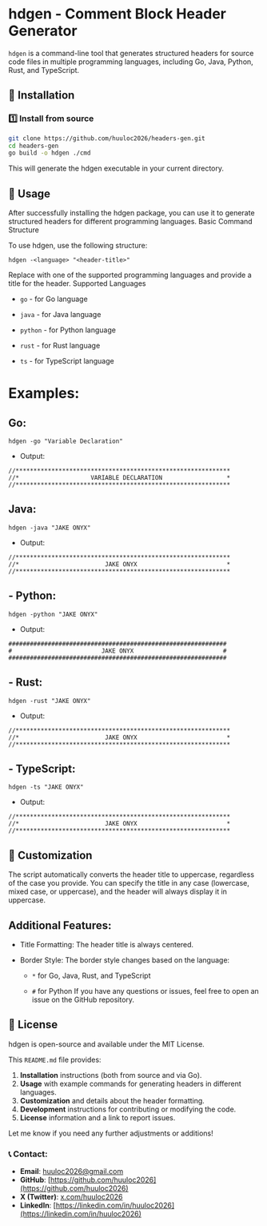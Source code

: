 # hdgen - Comment Block Header Generator

`hdgen` is a command-line tool that generates structured headers for source code files in multiple programming languages, including Go, Java, Python, Rust, and TypeScript.

## 🚀 Installation

### 1️⃣ Install from source

```sh
git clone https://github.com/huuloc2026/headers-gen.git
cd headers-gen
go build -o hdgen ./cmd
```
This will generate the hdgen executable in your current directory.

## 🔧 Usage

After successfully installing the hdgen package, you can use it to generate structured headers for different programming languages.
Basic Command Structure

To use hdgen, use the following structure:
```
hdgen -<language> "<header-title>"
```
Replace <language> with one of the supported programming languages and provide a title for the header.
Supported Languages

- `go` - for Go language

- `java` - for Java language

- `python` - for Python language

- `rust` - for Rust language

- `ts` - for TypeScript language


# Examples:

## Go:

```
hdgen -go "Variable Declaration"
```
- Output:
```
//************************************************************
//*                    VARIABLE DECLARATION                  *
//************************************************************
```

## Java:
```
hdgen -java "JAKE ONYX"
```
- Output:
```
//************************************************************
//*                        JAKE ONYX                         *
//************************************************************
```
## - Python:

```
hdgen -python "JAKE ONYX"
```
- Output:
```
#############################################################
#                         JAKE ONYX                         #
#############################################################
```

## -  Rust:
```
hdgen -rust "JAKE ONYX"
```
- Output:
```
//************************************************************
//*                        JAKE ONYX                         *
//************************************************************
```
## - TypeScript:
```
hdgen -ts "JAKE ONYX"
```
- Output:
```
//************************************************************
//*                        JAKE ONYX                         *
//************************************************************
```

## 🎨 Customization

The script automatically converts the header title to uppercase, regardless of the case you provide. You can specify the title in any case (lowercase, mixed case, or uppercase), and the header will always display it in uppercase.
## Additional Features:

- Title Formatting: The header title is always centered.

- Border Style: The border style changes based on the language:

    - ```*``` for Go, Java, Rust, and TypeScript

    - ```#``` for Python
If you have any questions or issues, feel free to open an issue on the GitHub repository.
## 🤝 License

hdgen is open-source and available under the MIT License. 

This `README.md` file provides:

1. **Installation** instructions (both from source and via Go).
2. **Usage** with example commands for generating headers in different languages.
3. **Customization** and details about the header formatting.
4. **Development** instructions for contributing or modifying the code.
5. **License** information and a link to report issues.

Let me know if you need any further adjustments or additions!


### 📞 Contact:
- **Email**: [huuloc2026@gmail.com](mailto:huuloc2026@gmail.com)
- **GitHub**: [https://github.com/huuloc2026](https://github.com/huuloc2026)
- **X (Twitter)**: [x.com/huuloc2026](https://x.com/huuloc2026)
- **LinkedIn**: [https://linkedin.com/in/huuloc2026](https://linkedin.com/in/huuloc2026)

